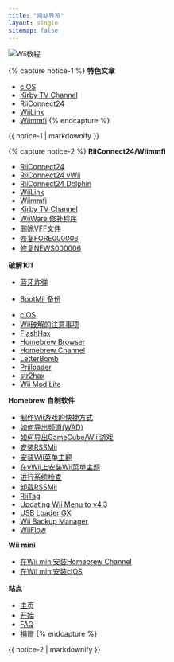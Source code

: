 ```yaml
---
title: "网站导览"
layout: single
sitemap: false
---
```


![Wii教程](/images/WiiTutorials.jpg)

{% capture notice-1 %}
**特色文章**

+ [cIOS](cios)
+ [Kirby TV Channel](kirby-tv)
+ [RiiConnect24](riiconnect24)
+ [WiiLink](wiilink)
+ [Wiimmfi](wiimmfi)
{% endcapture %}
<div class="notice--info">{{ notice-1 | markdownify }}</div>

{% capture notice-2 %}
**RiiConnect24/Wiimmfi**
+ [RiiConnect24](riiconnect24)
+ [RiiConnect24 vWii](riiconnect24-vwii)
+ [RiiConnect24 Dolphin](riiconnect24-dolphin)
+ [WiiLink](wiilink)
+ [Wiimmfi](wiimmfi)
+ [Kirby TV Channel](kirby-tv)
+ [WiiWare 修补程序](wiiwarepatcher)
+ [删除VFF文件](deleting-vffs)
+ [修复FORE000006](riiconnect24-batteryfix)
+ [修复NEWS000006](news000006)

**破解101**
+ [蓝牙炸弹](bluebomb)
* [BootMii 备份](bootmii)
+ [cIOS](cios)
+ [Wii破解的注意事项](dosanddonts)
+ [FlashHax](flashhax)
+ [Homebrew Browser](hbb)
+ [Homebrew Channel](hbc)
+ [LetterBomb](letterbomb)
+ [Priiloader](priiloader)
+ [str2hax](str2hax)
+ [Wii Mod Lite](wiimodlite)

**Homebrew 自制软件**
+ [制作Wii游戏的快捷方式](wiigsc)
+ [如何导出频道(WAD)](dump-wads)
+ [如何导出GameCube/Wii 游戏](dump-games)
+ [安装RSSMii](rssmii)
+ [安装Wii菜单主题](themes)
+ [在vWii上安装Wii菜单主题](themes-vwii)
+ [进行系统检查](syscheck)
+ [卸载RSSMii](rssmii-remove)
+ [RiiTag](riitag)
+ [Updating Wii Menu to v4.3](update)
+ [USB Loader GX](usbloadergx)
+ [Wii Backup Manager](wiibackupmanager)
+ [WiiFlow](wiiflow)

**Wii mini**
+ [在Wii mini安装Homebrew Channel](hbc-mini)
+ [在Wii mini安装cIOS](cios-mini)

**站点**
+ [主页](/)
+ [开始](get-started)
+ [FAQ](faq)
+ [捐赠](donations)
{% endcapture %}
<div class="notice--primary">{{ notice-2 | markdownify }}</div>
